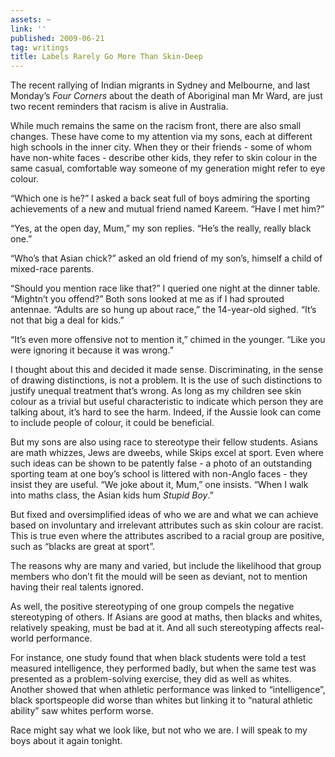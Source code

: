 ```yaml
---
assets: ~
link: ''
published: 2009-06-21
tag: writings
title: Labels Rarely Go More Than Skin-Deep
---
```

The recent rallying of Indian migrants in Sydney and Melbourne, and last
Monday’s *Four Corners* about the death of Aboriginal man Mr Ward, are
just two recent reminders that racism is alive in Australia.

While much remains the same on the racism front, there are also small
changes. These have come to my attention via my sons, each at different
high schools in the inner city. When they or their friends - some of
whom have non-white faces - describe other kids, they refer to skin
colour in the same casual, comfortable way someone of my generation
might refer to eye colour.

“Which one is he?” I asked a back seat full of boys admiring the
sporting achievements of a new and mutual friend named Kareem. “Have I
met him?”

“Yes, at the open day, Mum,” my son replies. “He’s the really, really
black one.”

“Who’s that Asian chick?” asked an old friend of my son’s, himself a
child of mixed-race parents.

“Should you mention race like that?” I queried one night at the dinner
table. “Mightn’t you offend?” Both sons looked at me as if I had
sprouted antennae. “Adults are so hung up about race,” the 14-year-old
sighed. “It’s not that big a deal for kids.”

“It’s even more offensive not to mention it,” chimed in the younger.
“Like you were ignoring it because it was wrong.”

I thought about this and decided it made sense. Discriminating, in the
sense of drawing distinctions, is not a problem. It is the use of such
distinctions to justify unequal treatment that’s wrong. As long as my
children see skin colour as a trivial but useful characteristic to
indicate which person they are talking about, it’s hard to see the harm.
Indeed, if the Aussie look can come to include people of colour, it
could be beneficial.

But my sons are also using race to stereotype their fellow students.
Asians are math whizzes, Jews are dweebs, while Skips excel at sport.
Even where such ideas can be shown to be patently false - a photo of an
outstanding sporting team at one boy’s school is littered with non-Anglo
faces - they insist they are useful. “We joke about it, Mum,” one
insists. “When I walk into maths class, the Asian kids hum *Stupid
Boy*.”

But fixed and oversimplified ideas of who we are and what we can achieve
based on involuntary and irrelevant attributes such as skin colour are
racist. This is true even where the attributes ascribed to a racial
group are positive, such as “blacks are great at sport”.

The reasons why are many and varied, but include the likelihood that
group members who don’t fit the mould will be seen as deviant, not to
mention having their real talents ignored.

As well, the positive stereotyping of one group compels the negative
stereotyping of others. If Asians are good at maths, then blacks and
whites, relatively speaking, must be bad at it. And all such
stereotyping affects real-world performance.

For instance, one study found that when black students were told a test
measured intelligence, they performed badly, but when the same test was
presented as a problem-solving exercise, they did as well as whites.
Another showed that when athletic performance was linked to
“intelligence”, black sportspeople did worse than whites but linking it
to “natural athletic ability” saw whites perform worse.

Race might say what we look like, but not who we are. I will speak to my
boys about it again tonight.